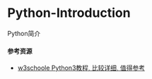 # Python-Introduction
Python简介

#### 参考资源
- [w3schoole Python3教程, 比较详细, 值得参考](https://www.w3cschool.cn/python3/python3-tutorial.html)
